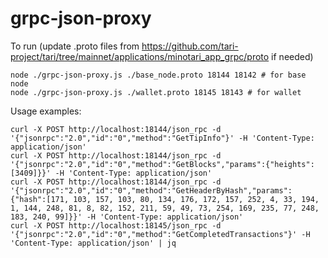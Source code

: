 # grpc-json-proxy

To run (update .proto files from https://github.com/tari-project/tari/tree/mainnet/applications/minotari_app_grpc/proto if needed)

```
node ./grpc-json-proxy.js ./base_node.proto 18144 18142 # for base node
node ./grpc-json-proxy.js ./wallet.proto 18145 18143 # for wallet
```

Usage examples:

```
curl -X POST http://localhost:18144/json_rpc -d '{"jsonrpc":"2.0","id":"0","method":"GetTipInfo"}' -H 'Content-Type: application/json'
curl -X POST http://localhost:18144/json_rpc -d '{"jsonrpc":"2.0","id":"0","method":"GetBlocks","params":{"heights":[3409]}}' -H 'Content-Type: application/json'
curl -X POST http://localhost:18144/json_rpc -d '{"jsonrpc":"2.0","id":"0","method":"GetHeaderByHash","params":{"hash":[171, 103, 157, 103, 80, 134, 176, 172, 157, 252, 4, 33, 194, 1, 144, 248, 81, 8, 82, 152, 211, 59, 49, 73, 254, 169, 235, 77, 248, 183, 240, 99]}}' -H 'Content-Type: application/json'
curl -X POST http://localhost:18145/json_rpc -d '{"jsonrpc":"2.0","id":"0","method":"GetCompletedTransactions"}' -H 'Content-Type: application/json' | jq
```
